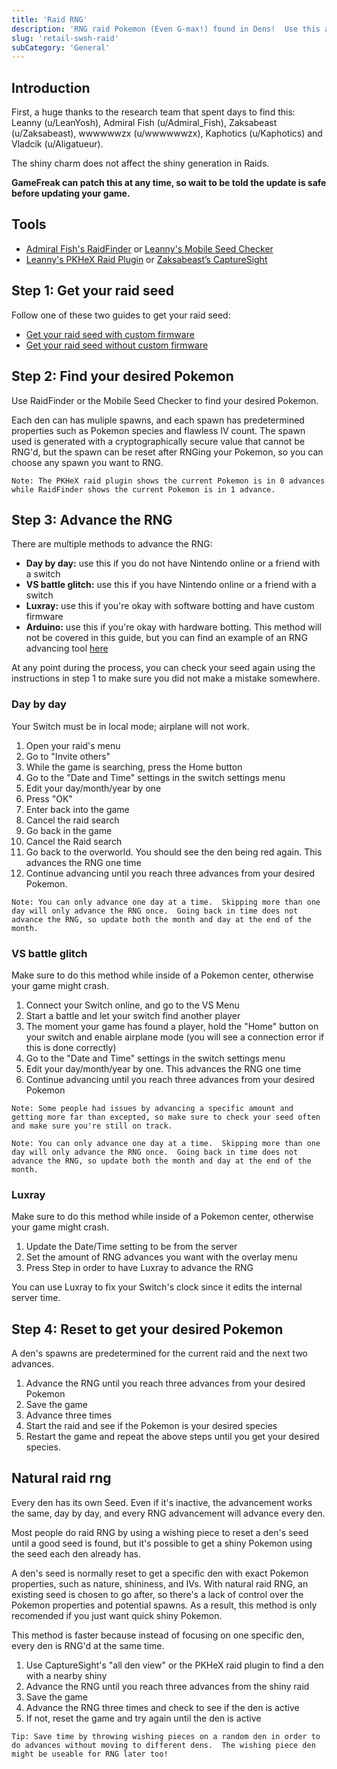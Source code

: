 ```yaml
---
title: 'Raid RNG'
description: 'RNG raid Pokemon (Even G-max!) found in Dens!  Use this after getting your den seed.'
slug: 'retail-swsh-raid'
subCategory: 'General'
---
```


## Introduction

First, a huge thanks to the research team that spent days to find this: Leanny (u/LeanYosh), Admiral Fish (u/Admiral_Fish), Zaksabeast (u/Zaksabeast), wwwwwwzx (u/wwwwwwzx), Kaphotics (u/Kaphotics) and Vladcik (u/Aligatueur).

The shiny charm does not affect the shiny generation in Raids.

**GameFreak can patch this at any time, so wait to be told the update is safe before updating your game.**

## Tools

- [Admiral Fish's RaidFinder](https://github.com/Admiral-Fish/RaidFinder/releases/) or [Leanny's Mobile Seed Checker](https://leanny.github.io/seedchecker/index.html)
- [Leanny's PKHeX Raid Plugin](https://github.com/Leanny/PKHeX_Raid_Plugin) or [Zaksabeast’s CaptureSight](https://github.com/zaksabeast/CaptureSight/releases)

## Step 1: Get your raid seed

Follow one of these two guides to get your raid seed:

- [Get your raid seed with custom firmware](retail-swsh-get-seed-with-cfw)
- [Get your raid seed without custom firmware](retail-swsh-get-seed-without-cfw)

## Step 2: Find your desired Pokemon

Use RaidFinder or the Mobile Seed Checker to find your desired Pokemon.

Each den can has muliple spawns, and each spawn has predetermined properties such as Pokemon species and flawless IV count. The spawn used is generated with a cryptographically secure value that cannot be RNG'd, but the spawn can be reset after RNGing your Pokemon, so you can choose any spawn you want to RNG.

```
Note: The PKHeX raid plugin shows the current Pokemon is in 0 advances while RaidFinder shows the current Pokemon is in 1 advance.
```

## Step 3: Advance the RNG

There are multiple methods to advance the RNG:

- **Day by day:** use this if you do not have Nintendo online or a friend with a switch
- **VS battle glitch:** use this if you have Nintendo online or a friend with a switch
- **Luxray:** use this if you're okay with software botting and have custom firmware
- **Arduino:** use this if you're okay with hardware botting. This method will not be covered in this guide, but you can find an example of an RNG advancing tool [here](https://github.com/nnguy132/Switch-Frame-Advancer)

At any point during the process, you can check your seed again using the instructions in step 1 to make sure you did not make a mistake somewhere.

### Day by day

Your Switch must be in local mode; airplane will not work.

1. Open your raid's menu
1. Go to "Invite others"
1. While the game is searching, press the Home button
1. Go to the "Date and Time" settings in the switch settings menu
1. Edit your day/month/year by one
1. Press "OK"
1. Enter back into the game
1. Cancel the raid search
1. Go back in the game
1. Cancel the Raid search
1. Go back to the overworld. You should see the den being red again. This advances the RNG one time
1. Continue advancing until you reach three advances from your desired Pokemon.

```
Note: You can only advance one day at a time.  Skipping more than one day will only advance the RNG once.  Going back in time does not advance the RNG, so update both the month and day at the end of the month.
```

### VS battle glitch

Make sure to do this method while inside of a Pokemon center, otherwise your game might crash.

1. Connect your Switch online, and go to the VS Menu
1. Start a battle and let your switch find another player
1. The moment your game has found a player, hold the "Home" button on your switch and enable airplane mode (you will see a connection error if this is done correctly)
1. Go to the "Date and Time" settings in the switch settings menu
1. Edit your day/month/year by one. This advances the RNG one time
1. Continue advancing until you reach three advances from your desired Pokemon

```
Note: Some people had issues by advancing a specific amount and getting more far than excepted, so make sure to check your seed often and make sure you're still on track.
```

```
Note: You can only advance one day at a time.  Skipping more than one day will only advance the RNG once.  Going back in time does not advance the RNG, so update both the month and day at the end of the month.
```

### Luxray

Make sure to do this method while inside of a Pokemon center, otherwise your game might crash.

1. Update the Date/Time setting to be from the server
1. Set the amount of RNG advances you want with the overlay menu
1. Press Step in order to have Luxray to advance the RNG

You can use Luxray to fix your Switch's clock since it edits the internal server time.

## Step 4: Reset to get your desired Pokemon

A den's spawns are predetermined for the current raid and the next two advances.

1. Advance the RNG until you reach three advances from your desired Pokemon
1. Save the game
1. Advance three times
1. Start the raid and see if the Pokemon is your desired species
1. Restart the game and repeat the above steps until you get your desired species.

## Natural raid rng

Every den has its own Seed. Even if it's inactive, the advancement works the same, day by day, and every RNG advancement will advance every den.

Most people do raid RNG by using a wishing piece to reset a den's seed until a good seed is found, but it's possible to get a shiny Pokemon using the seed each den already has.

A den's seed is normally reset to get a specific den with exact Pokemon properties, such as nature, shininess, and IVs. With natural raid RNG, an existing seed is chosen to go after, so there's a lack of control over the Pokemon properties and potential spawns. As a result, this method is only recomended if you just want quick shiny Pokemon.

This method is faster because instead of focusing on one specific den, every den is RNG'd at the same time.

1. Use CaptureSight's "all den view" or the PKHeX raid plugin to find a den with a nearby shiny
1. Advance the RNG until you reach three advances from the shiny raid
1. Save the game
1. Advance the RNG three times and check to see if the den is active
1. If not, reset the game and try again until the den is active

```
Tip: Save time by throwing wishing pieces on a random den in order to do advances without moving to different dens.  The wishing piece den might be useable for RNG later too!
```
